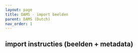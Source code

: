 ```yaml
---
layout: page
title: DAMS - import beelden
parent: DAMS (Dutch)
nav_order: 1
---
```


## **import instructies (beelden + metadata)**


